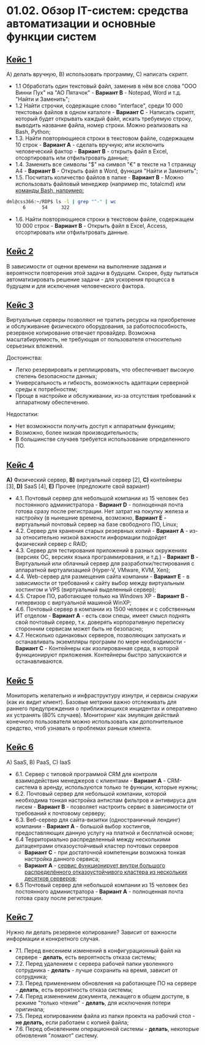 # 01.02. Обзор IT-систем: cредства автоматизации и основные функции систем
## [Кейс 1](https://github.com/netology-code/slin-homeworks/blob/slin-7/1-02.md#%D0%BA%D0%B5%D0%B9%D1%81-1) 
А) делать вручную, B) использовать программу, C) написать скрипт.

- 1.1 Обработать один текстовый файл, заменив в нём все слова "ООО Винни Пух" на "АО Пятачок" - **Вариант В** - Notepad, Word и т.д. "Найти и Заменить";
- 1.2 Найти строчки, содержащие слово "interface", среди 10 000 текстовых файлов в одном каталоге - **Вариант C** - Написать скрипт, который будет открывать каждый файл, искать требуемую строку, выводить название файла, номер строки. Можно реализовать на Bash, Python;
- 1.3. Найти повторяющиеся строки в текстовом файле, содержащем 10 строк - **Вариант A** - сделать вручную; или исключить человеческий фактор - **Вариант B** - открыть файл в Excel, отсортировать или отфильтровать данные;
- 1.4. Заменить все символы "$" на символ "€" в тексте на 1 страницу А4 - **Вариант B** - Открыть файл в Word, функция "Найти и Заменить";
- 1.5. Посчитать количество файлов в папке  - **Вариант B** - Можно использовать файловый менеджер (например mc, totalcmd) или [команды Bash, например:](https://losst.ru/kolichestvo-fajlov-v-papke-linux)
```bash
dml@css366:~/RDP$ ls -l | grep "^-" | wc
      6      54     322
```
- 1.6. Найти повторяющиеся строки в текстовом файле, содержащем 10 000 строк - **Вариант B** - Открыть файл в Excel, Access, отсортировать или отфильтровать данные.

## [Кейс 2](https://github.com/netology-code/slin-homeworks/blob/slin-7/1-02.md#%D0%BA%D0%B5%D0%B9%D1%81-2)
В зависимости от оценки времени на выполнение задания и вероятности повторения этой задачи в будущем. Скорее, буду пытаться автоматизировать решение задачи - для ускорения процесса в будущем и для исключения человеческого фактора.

## [Кейс 3](https://github.com/netology-code/slin-homeworks/blob/slin-7/1-02.md#%D0%BA%D0%B5%D0%B9%D1%81-3)
Виртуальные серверы позволяют не тратить ресурсы на приобретение и обслуживание физического оборудования, за работоспособность, резервное копирование отвечает провайдер. Возможна масштабируемость, не требующая от пользователя относительно серьезных вложений.

Достоинства:
- Легко резервировать и реплицировать, что обеспечивает высокую степень безопасности данных;
- Универсальность и гибкость, возможность адаптации серверной среды к потребностям;
- Проще в настройке и обслуживании, из-за отсутствия требований к аппаратному обеспечению.

Недостатки:
- Нет возможности получить доступ к аппаратным функциям;
- Возможно, более низкая производительность;
- В большинстве случаев требуется использование определенного ПО.

## [Кейс 4](https://github.com/netology-code/slin-homeworks/blob/slin-7/1-02.md#%D0%BA%D0%B5%D0%B9%D1%81-4)
**A)** Физический сервер, **B)** виртуальный сервер [2], **C)** контейнеры [3], **D)** SaaS [4], **E)** Прочее (предложите свой вариант)

- 4.1. Почтовый сервер для небольшой компании из 15 человек без постоянного администратора - **Вариант D** - полноценная почта готова сразу после регистрации. Нет затрат на покупку железа и настройку (в нынешние времена, возможно, **Вариант E** - виртуальный почтовый сервер на базе свободного ПО, Linux;
- 4.2. Сервер для хранения старых резервных копий - **Вариант A** - из-за относительно низкой важности информации подойдет физический сервер с RAID;
- 4.3. Сервер для тестирования приложений в разных окружениях (версиях ОС, версиях языка программирования, и т.д.) - **Вариант B** - Виртуальный или облачный сервер для разработки/тестирования с аппаратной виртуализацией (Hyper-V, VMware, KVM, Xen);
- 4.4. Web-сервер для размещения сайта компании - **Вариант E** - в зависимости от требований к сайту выбор между виртуальным хостингом и VPS (виртуальный выделенный сервер);
- 4.5. Старое ПО, работающее только на Windows XP - **Вариант B** - гипервизор с виртуальной машиной WinXP;
- 4.6. Почтовый сервер в компании из 1500 человек и с собственным ИТ отделом - **Вариант A** - есть свои спецы, имеет смысл поднять свой почтовый сервер, т.к. доверять корпоративную переписку сторонним сервисам может быть не безопасно;
- 4.7. Несколько одинаковых серверов, позволяющих запускать и останавливать экземпляры программ по мере необходимости - **Вариант C** - Контейнеры как изолированная среда, в которой функционируют приложения. Контейнеры быстро запускаются и останавливаются.

## [Кейс 5](https://github.com/netology-code/slin-homeworks/blob/slin-7/1-02.md#%D0%BA%D0%B5%D0%B9%D1%81-5)
Мониторить желательно и инфраструктуру изнутри, и сервисы снаружи (как их видит клиент). Базовые метрики важно отслеживать для раннего предупреждения о приближающихся инцидентах и оперативно их устранять (80% случаев). Мониторинг как эмуляция действий конечного пользователя можно использовать как дополнительное средство, чтоб узнавать о проблемах раньше клиента.

## [Кейс 6](https://github.com/netology-code/slin-homeworks/blob/slin-7/1-02.md#%D0%BA%D0%B5%D0%B9%D1%81-6)
A) SaaS, B) PaaS, C) IaaS

- 6.1. Сервер с типовой программой CRM для контроля взаимодействия менеджеров с клиентами - **Вариант A** - CRM-система в аренду, используются только те функции, которые нужны;
- 6.2. Почтовый сервер для небольшой компании, которой необходима тонкая настройка антиспам фильтров и антивируса для писем - **Вариант B** - позволяет настроить сервис в зависимости от требований к почтовому серверу;
- 6.3. Веб-сервер для сайта-визитки (одностраничный лендинг) компании - **Вариант A** - большой выбор хостингов, предоставляющих данную услугу на платной и бесплатной основе;
- 6.4 Территориально распределенный между несколькими датацентрами отказоустойчивый кластер почтовых серверов 
	- **Вариант C** - при достаточной компетенции возможна тонкая настройка данного сервиса;
	- **Вариант A** - [сервис функционирует внутри большого распределённого отказоустойчивого кластера из нескольких десятков серверов](https://lancloud.ru/articles/saas-ili-iaas-v-chyem-raznitsa/);
- 6.5 Почтовый сервер для небольшой компании из 15 человек без постоянного администратора - **Вариант A** - полноценная почта готова сразу после регистрации.

## [Кейс 7](https://clck.ru/32EqAn)
Нужно ли делать резервное копирование? Зависит от важности информации и конкретного случая.
- 7.1. Перед внесением изменений в конфигурационный файл на сервере - **делать**, есть вероятность отказа системы;
- 7.2. Перед удалением с сервера рабочей папки уволенного сотрудника - **делать** - лучше сохранить на время, зависит от сотрудника;
- 7.3. Перед применением обновления на работающее ПО на сервере - **делать**, есть вероятность отказа системы;
- 7.4. Перед изменением документа, лежащего в общем доступе, в режиме "только чтение" - **делать**, для исключения потери оригинала;
- 7.5. Перед копированием файла из папки проекта на рабочий стол - **не делать,** если работаем с копией файла;
- 7.6. Перед обновлением операционной системы - **делать**, некоторые обновления "ломают" систему.
